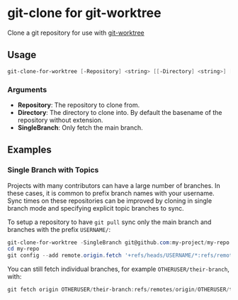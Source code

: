# git-clone for git-worktree

Clone a git repository for use with
[git-worktree](https://www.git-scm.com/docs/git-worktree)


## Usage

```powershell
git-clone-for-worktree [-Repository] <string> [[-Directory] <string>] [-SingleBranch]
```

### Arguments

* **Repository**: The repository to clone from.
* **Directory**: The directory to clone into. By default the basename of the repository without extension.
* **SingleBranch**: Only fetch the main branch.


## Examples

### Single Branch with Topics

Projects with many contributors can have a large number of branches.
In these cases, it is common to prefix branch names with your username.
Sync times on these repositories can be improved by cloning in single branch mode
and specifying explicit topic branches to sync.

To setup a repository to have `git pull` sync only the main branch and branches with the prefix `USERNAME/`:

```powershell
git-clone-for-worktree -SingleBranch git@github.com:my-project/my-repo.git
cd my-repo
git config --add remote.origin.fetch '+refs/heads/USERNAME/*:refs/remotes/origin/USERNAME/*'
```

You can still fetch individual branches, for example `OTHERUSER/their-branch`, with:

```powershell
git fetch origin OTHERUSER/their-branch:refs/remotes/origin/OTHERUSER/their-branch
```